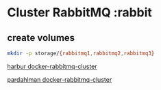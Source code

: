 # Cluster RabbitMQ :rabbit

## create volumes

```sh
mkdir -p storage/{rabbitmq1,rabbitmq2,rabbitmq3}
```

[harbur docker-rabbitmq-cluster](https://github.com/harbur/docker-rabbitmq-cluster)

[pardahlman docker-rabbitmq-cluster](https://github.com/pardahlman/docker-rabbitmq-cluster)
